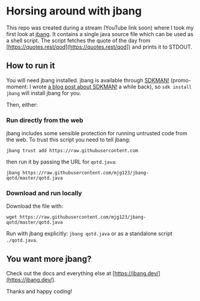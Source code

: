 # Horsing around with jbang

This repo was created during a stream (YouTube link soon) where I took my first look at [jbang](https://jbang.dev). It contains a single java source file which can be used as a shell script. The script fetches the quote of the day from [https://quotes.rest/qod](https://quotes.rest/qod]) and prints it to STDOUT.

## How to run it

You will need jbang installed. jbang is available through [SDKMAN!](https://sdkman.io/) (promo-moment: I wrote [a blog post about SDKMAN!](https://www.twilio.com/blog/sdkman-work-with-multiple-versions-java) a while back), so `sdk install jbang` will install jbang for you.

Then, either:

### Run directly from the web

jbang includes some sensible protection for running untrusted code from the web. To trust this script you need to tell jbang:

```
jbang trust add https://raw.githubusercontent.com
```

then run it by passing the URL for `qotd.java`:

```
jbang https://raw.githubusercontent.com/mjg123/jbang-qotd/master/qotd.java
```

### Download and run locally

Download the file with:

```
wget https://raw.githubusercontent.com/mjg123/jbang-qotd/master/qotd.java
```

Run with jbang explicitly: `jbang qotd.java` or as a standalone script `./qotd.java`.


## You want more jbang?

Check out the docs and everything else at [https://jbang.dev/](https://jbang.dev/).

Thanks and happy coding!

